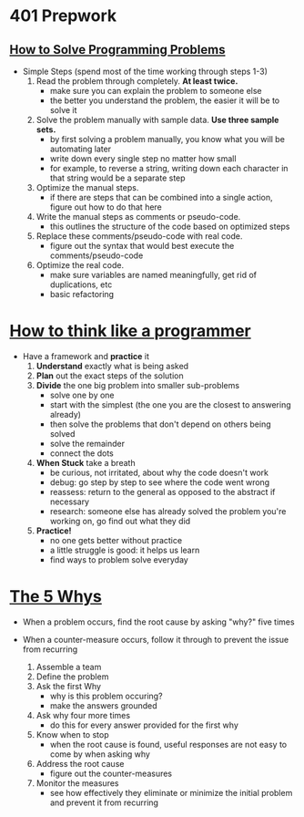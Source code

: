 # 401 Prepwork

## [How to Solve Programming Problems](https://simpleprogrammer.com/solving-problems-breaking-it-down/)

- Simple Steps (spend most of the time working through steps 1-3)
    1. Read the problem through completely. **At least twice.**
        - make sure you can explain the problem to someone else
        - the better you understand the problem, the easier it will be to solve it
    2. Solve the problem manually with sample data. **Use three sample sets.**
        - by first solving a problem manually, you know what you will be automating later
        - write down every single step no matter how small
        - for example, to reverse a string, writing down each character in that string would be a separate step
    3. Optimize the manual steps.
        - if there are steps that can be combined into a single action, figure out how to do that here
    4. Write the manual steps as comments or pseudo-code.
        - this outlines the structure of the code based on optimized steps 
    5. Replace these comments/pseudo-code with real code.
        - figure out the syntax that would best execute the comments/pseudo-code
    4. Optimize the real code.
        - make sure variables are named meaningfully, get rid of duplications, etc
        - basic refactoring

# [How to think like a programmer](https://www.freecodecamp.org/news/how-to-think-like-a-programmer-lessons-in-problem-solving-d1d8bf1de7d2/)

- Have a framework and **practice** it
    1. **Understand** exactly what is being asked
    2. **Plan** out the exact steps of the solution
    3. **Divide** the one big problem into smaller sub-problems
        - solve one by one
        - start with the simplest (the one you are the closest to answering already)
        - then solve the problems that don't depend on others being solved
        - solve the remainder
        - connect the dots
    4. **When Stuck** take a breath
        - be curious, not irritated, about why the code doesn't work
        - debug: go step by step to see where the code went wrong
        - reassess: return to the general as opposed to the abstract if necessary
        - research: someone else has already solved the problem you're working on, go find out what they did
    5. **Practice!**
        - no one gets better without practice
        - a little struggle is good: it helps us learn
        - find ways to problem solve everyday

# [The 5 Whys](https://www.mindtools.com/pages/article/newTMC_5W.htm)

- When a problem occurs, find the root cause by asking "why?" five times
- When a counter-measure occurs, follow it through to prevent the issue from recurring

    1. Assemble a team
    2. Define the problem
    3. Ask the first Why
        - why is this problem occuring? 
        - make the answers grounded
    4. Ask why four more times
        - do this for every answer provided for the first why
    5. Know when to stop
        - when the root cause is found, useful responses are not easy to come by when asking why
    6. Address the root cause
        - figure out the counter-measures
    7. Monitor the measures
        - see how effectively they eliminate or minimize the initial problem and prevent it from recurring

